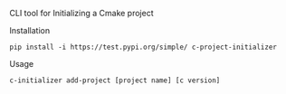 CLI tool for Initializing a Cmake project

Installation
``` 
pip install -i https://test.pypi.org/simple/ c-project-initializer
```

Usage
``` 
c-initializer add-project [project name] [c version]
```
